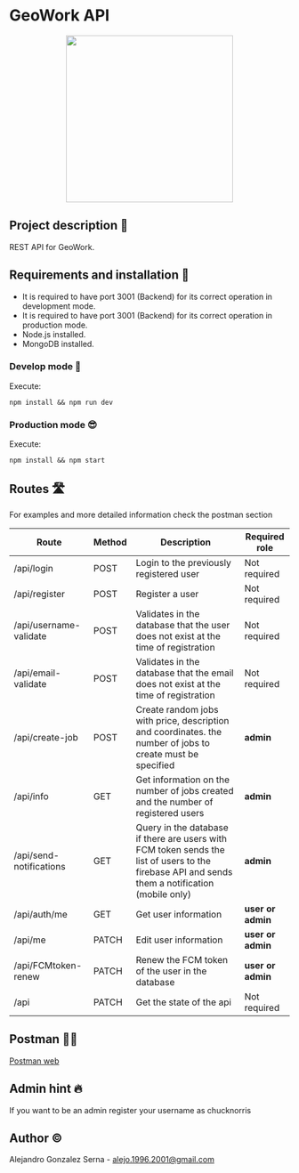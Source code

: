 # GeoWork API

<p align="center">
  <img  src="https://res.cloudinary.com/dlqmpatgu/image/upload/v1606455921/800_600_trans_5fc091674b06e_c9dzrb.png" | width=300 />
</p>

## Project description :page_facing_up:

REST API for GeoWork.

## Requirements and installation :memo:

- It is required to have port 3001 (Backend) for its correct operation in development mode.
- It is required to have port 3001 (Backend) for its correct operation in production mode.
- Node.js installed.
- MongoDB installed.

### Develop mode :construction_worker:

Execute:

```
npm install && npm run dev
```

### Production mode :sunglasses:

Execute:
```
npm install && npm start
```

## Routes :motorway:

For examples and more detailed information check the postman section

| **Route** | **Method** | **Description** | **Required role** |
| ---------------- | --------------- | --------------- | --------------- |
| /api/login | POST | Login to the previously registered user | Not required
| /api/register | POST | Register a user | Not required
| /api/username-validate | POST | Validates in the database that the user does not exist at the time of registration | Not required
| /api/email-validate | POST | Validates in the database that the email does not exist at the time of registration | Not required
| /api/create-job | POST |Create random jobs with price, description and coordinates. the number of jobs to create must be specified| **admin**
| /api/info | GET |Get information on the number of jobs created and the number of registered users| **admin**
| /api/send-notifications | GET |Query in the database if there are users with FCM token sends the list of users to the firebase API and sends them a notification (mobile only)| **admin**
| /api/auth/me | GET |Get user information| **user or admin**
| /api/me | PATCH |Edit user information| **user or admin**
| /api/FCMtoken-renew | PATCH |Renew the FCM token of the user in the database| **user or admin**
| /api | PATCH | Get the state of the api | Not required

## Postman :man_astronaut:

[Postman web](https://documenter.getpostman.com/view/7571970/TVev4Q1L)

## Admin hint :fire:

If you want to be an admin register your username as chucknorris 

## Author :copyright:

Alejandro Gonzalez Serna - alejo.1996.2001@gmail.com